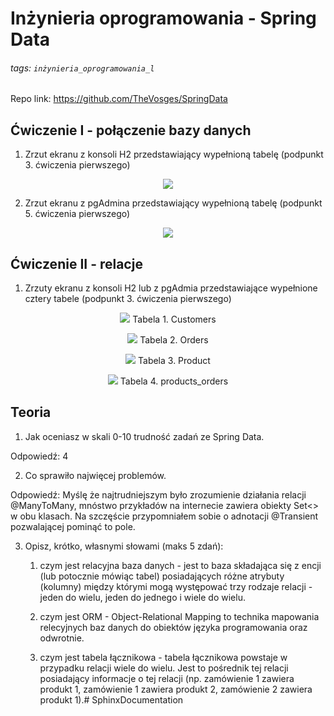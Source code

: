 # Inżynieria oprogramowania - Spring Data
###### tags: `inżynieria_oprogramowania_l`

Repo link: https://github.com/TheVosges/SpringData

## Ćwiczenie I - połączenie bazy danych

1. Zrzut ekranu z konsoli H2 przedstawiający wypełnioną tabelę (podpunkt 3. ćwiczenia pierwszego)

<center>

![](https://i.imgur.com/Hgv2DQU.png)

</center>

2. Zrzut ekranu z pgAdmina przedstawiający wypełnioną tabelę (podpunkt 5. ćwiczenia pierwszego)

<center>

![](https://i.imgur.com/wIOg1aI.png)

</center>

## Ćwiczenie II - relacje

1. Zrzuty ekranu z konsoli H2 lub z pgAdmia przedstawiające wypełnione cztery tabele (podpunkt 3. ćwiczenia pierwszego)

<center>

![](https://i.imgur.com/aQxY5B9.png)
Tabela 1. Customers

![](https://i.imgur.com/M0yteXB.png)
Tabela 2. Orders
    
![](https://i.imgur.com/OQ3QAkY.png)
Tabela 3. Product

![](https://i.imgur.com/N4RdPTq.png)
Tabela 4. products_orders
    
</center>

## Teoria

1. Jak oceniasz w skali 0-10 trudność zadań ze Spring Data.

Odpowiedź: 4

2. Co sprawiło najwięcej problemów.

Odpowiedź: Myślę że najtrudniejszym było zrozumienie działania relacji @ManyToMany, mnóstwo przykładów na internecie zawiera obiekty Set<> w obu klasach. Na szczęście przypomniałem sobie o adnotacji @Transient pozwalającej pominąć to pole.

3. Opisz, krótko, własnymi słowami (maks 5 zdań):

    1. czym jest relacyjna baza danych - jest to baza składająca się z encji (lub potocznie mówiąc tabel) posiadających różne atrybuty (kolumny) między którymi mogą występować trzy rodzaje relacji - jeden do wielu, jeden do jednego i wiele do wielu. 

    2. czym jest ORM - Object-Relational Mapping to technika mapowania relecyjnych baz danych do obiektów języka programowania oraz odwrotnie.  

    3. czym jest tabela łącznikowa - tabela łącznikowa powstaje w przypadku relacji wiele do wielu. Jest to pośrednik tej relacji posiadający informacje o tej relacji (np. zamówienie 1 zawiera produkt 1, zamówienie 1 zawiera produkt 2, zamówienie 2 zawiera produkt 1).# SphinxDocumentation
